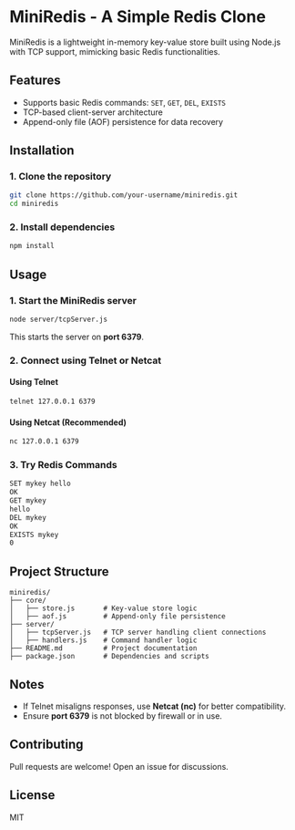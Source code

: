 # MiniRedis - A Simple Redis Clone

MiniRedis is a lightweight in-memory key-value store built using Node.js with TCP support, mimicking basic Redis functionalities.

## Features

- Supports basic Redis commands: `SET`, `GET`, `DEL`, `EXISTS`
- TCP-based client-server architecture
- Append-only file (AOF) persistence for data recovery

## Installation

### 1. Clone the repository

```sh
git clone https://github.com/your-username/miniredis.git
cd miniredis
```

### 2. Install dependencies

```sh
npm install
```

## Usage

### 1. Start the MiniRedis server

```sh
node server/tcpServer.js
```

This starts the server on **port 6379**.

### 2. Connect using Telnet or Netcat

#### Using Telnet

```sh
telnet 127.0.0.1 6379
```

#### Using Netcat (Recommended)

```sh
nc 127.0.0.1 6379
```

### 3. Try Redis Commands

```sh
SET mykey hello
OK
GET mykey
hello
DEL mykey
OK
EXISTS mykey
0
```

## Project Structure

```
miniredis/
├── core/
│   ├── store.js       # Key-value store logic
│   ├── aof.js         # Append-only file persistence
├── server/
│   ├── tcpServer.js   # TCP server handling client connections
│   ├── handlers.js    # Command handler logic
├── README.md          # Project documentation
├── package.json       # Dependencies and scripts
```

## Notes

- If Telnet misaligns responses, use **Netcat (nc)** for better compatibility.
- Ensure **port 6379** is not blocked by firewall or in use.

## Contributing

Pull requests are welcome! Open an issue for discussions.

## License

MIT
